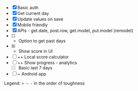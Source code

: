 - [x] Basic auth
- [x] Get current day
- [x] Update values on save
- [x] Mobile friendly
- [x] APIs - get.date, post.row, get.model, put.model (remodel)
- [ ] - Option to get past days
- [x] + Show score in UI
- [ ] ++ Local score calculator
- [ ] ++ Show progress - analytics
    - [ ] Basic last 7 days
- [ ] ~ Android app

Legend: `+ ~ -` in the order of toughness
